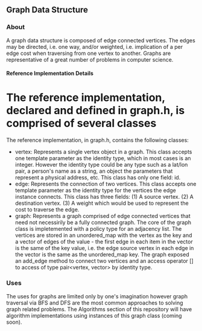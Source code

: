 ## Graph Data Structure

### About
A graph data structure is composed of edge connected vertices. The edges may be directed, i.e. one way, and/or weighted, i.e. implication of a per edge cost when traversing from one vertex to another. Graphs are representative of a great number of problems in computer science.

#### Reference Implementation Details
The reference implementation, declared and defined in graph.h, is comprised of several classes
=======
The reference implementation, in graph.h, contains the following classes:
* vertex:  Represents a single vertex object in a graph.  This class accepts one template parameter as the identity type, which in most cases is an integer.  However the identity type could be any type such as a lat/lon pair, a person's name as a string, an object the parameters that represent a physical address, etc. This class has only one field:  id.
* edge: Represents the connection of two vertices.  This class accepts one template parameter as the identity type for the vertices the edge instance connects.  This class has three fields: (1) A source vertex. (2) A destination vertex.  (3) A weight which would be used to represent the cost to traverse the edge.
* graph:  Represents a graph comprised of edge connected vertices that need not necessirily be a fully connected graph. The core of the graph class is impletemented with a policy type for an adjacency list. The vertices are stored in an unordered\_map with the vertex as the key and a vector of edges of the value - the first edge in each item in the vector is the same of the key value, i.e. the edge source vertex in each edge in the vector is the same as the unordered\_map key.  The graph exposed an add\_edge method to connect two vertices and an access operator [] to access of type pair<vertex, vector<edge>> by identity type.

### Uses
The uses for graphs are limited only by one's imagination however graph traversal via BFS and DFS are the most common approaches to solving graph related problems.  The Algorithms section of this repository will have algorithm implementations using instances of this graph class (coming soon).

